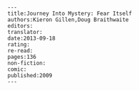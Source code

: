 
    ---
    title:Journey Into Mystery: Fear Itself
    authors:Kieron Gillen,Doug Braithwaite
    editors:
    translator:
    date:2013-09-18
    rating:
    re-read:
    pages:136
    non-fiction:
    comic:
    published:2009
    ---

    